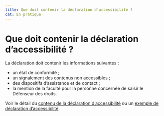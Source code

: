 ```yaml
---
title: Que doit contenir la déclaration d’accessibilité ?
cat: En pratique
---
```


# Que doit contenir la déclaration d’accessibilité ?


La déclaration doit contenir les informations suivantes :

- un état de conformité ;
- un signalement des contenus non accessibles ;
- des dispositifs d’assistance et de contact ;
- la mention de la faculté pour la personne concernée de saisir le Défenseur des droits.

Voir le détail du [contenu de la déclaration d’accessibilité](/obligations/declaration-accessibilite/) ou un [exemple de déclaration d’accessibilité](/ressources/modele-de-declaration/).
